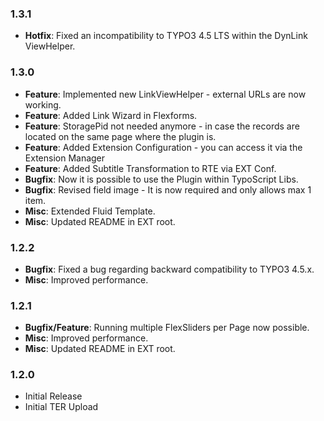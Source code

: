 ### 1.3.1

* __Hotfix__: Fixed an incompatibility to TYPO3 4.5 LTS within the DynLink ViewHelper.

### 1.3.0

* __Feature__: Implemented new LinkViewHelper - external URLs are now working.
* __Feature__: Added Link Wizard in Flexforms.
* __Feature__: StoragePid not needed anymore - in case the records are located on the same page where the plugin is.
* __Feature__: Added Extension Configuration - you can access it via the Extension Manager
* __Feature__: Added Subtitle Transformation to RTE via EXT Conf.
* __Bugfix__: Now it is possible to use the Plugin within TypoScript Libs.
* __Bugfix__: Revised field image - It is now required and only allows max 1 item.
* __Misc__: Extended Fluid Template.
* __Misc__: Updated README in EXT root.

### 1.2.2

* __Bugfix__: Fixed a bug regarding backward compatibility to TYPO3 4.5.x.
* __Misc__: Improved performance.

### 1.2.1

* __Bugfix/Feature__: Running multiple FlexSliders per Page now possible.
* __Misc__: Improved performance.
* __Misc__: Updated README in EXT root.

### 1.2.0

* Initial Release
* Initial TER Upload